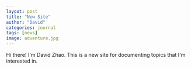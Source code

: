 ```yaml
---
layout: post
title: "New Site"
author: "David"
categories: journal
tags: [news]
image: adventure.jpg
---
```


Hi there! I'm David Zhao. This is a new site for documenting topics that I'm interested in.